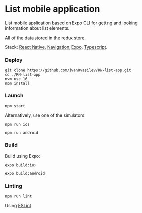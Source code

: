 # List mobile application

List mobile application based on Expo CLI for getting and looking information about list elements.

All of the data stored in the redux store.

Stack: [React Native](https://reactnative.dev), [Navigation](https://reactnavigation.org), [Expo](https://expo.dev), [Typescript](https://www.typescriptlang.org).

### Deploy

```shell script
git clone https://github.com/ivan0vasilev/RN-list-app.git
cd ./RN-list-app
nvm use 16
npm install
```

### Launch

```shell script
npm start
```

Alternatively, use one of the simulators:

```shell script
npm run ios
```

```shell script
npm run android
```

### Build

Build using Expo:

```shell script
expo build:ios
```

```shell script
expo build:android
```

### Linting

```shell script
npm run lint
```

Using [ESLint](https://eslint.org)